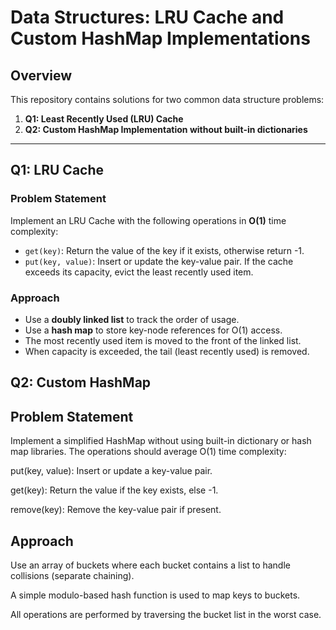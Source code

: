 # Data Structures: LRU Cache and Custom HashMap Implementations

## Overview

This repository contains solutions for two common data structure problems:

1. **Q1: Least Recently Used (LRU) Cache**  
2. **Q2: Custom HashMap Implementation without built-in dictionaries**

---

## Q1: LRU Cache
### Problem Statement

Implement an LRU Cache with the following operations in **O(1)** time complexity:

- `get(key)`: Return the value of the key if it exists, otherwise return -1.
- `put(key, value)`: Insert or update the key-value pair. If the cache exceeds its capacity, evict the least recently used item.

### Approach
- Use a **doubly linked list** to track the order of usage.
- Use a **hash map** to store key-node references for O(1) access.
- The most recently used item is moved to the front of the linked list.
- When capacity is exceeded, the tail (least recently used) is removed.

## Q2: Custom HashMap
## Problem Statement
Implement a simplified HashMap without using built-in dictionary or hash map libraries. The operations should average O(1) time complexity:

put(key, value): Insert or update a key-value pair.

get(key): Return the value if the key exists, else -1.

remove(key): Remove the key-value pair if present.

## Approach
Use an array of buckets where each bucket contains a list to handle collisions (separate chaining).

A simple modulo-based hash function is used to map keys to buckets.

All operations are performed by traversing the bucket list in the worst case.